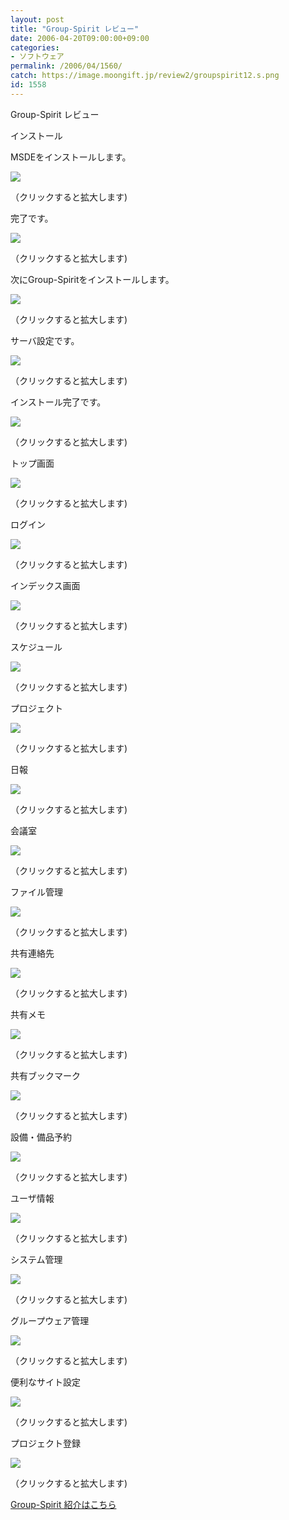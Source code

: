 ```yaml
---
layout: post
title: "Group-Spirit レビュー"
date: 2006-04-20T09:00:00+09:00
categories:
- ソフトウェア
permalink: /2006/04/1560/
catch: https://image.moongift.jp/review2/groupspirit12.s.png
id: 1558
---
```

Group-Spirit レビュー  
<!--more-->

インストール

  

MSDEをインストールします。

  

[![](https://image.moongift.jp/review2/groupspirit1.s.png)](https://image.moongift.jp/review2/groupspirit1.png)  
  
（クリックすると拡大します)

  

完了です。

  

[![](https://image.moongift.jp/review2/groupspirit2.s.png)](https://image.moongift.jp/review2/groupspirit2.png)  
  
（クリックすると拡大します)

  

次にGroup-Spiritをインストールします。

  

[![](https://image.moongift.jp/review2/groupspirit3.s.png)](https://image.moongift.jp/review2/groupspirit3.png)  
  
（クリックすると拡大します)

  

サーバ設定です。

  

[![](https://image.moongift.jp/review2/groupspirit4.s.png)](https://image.moongift.jp/review2/groupspirit4.png)  
  
（クリックすると拡大します)

  

インストール完了です。

  

[![](https://image.moongift.jp/review2/groupspirit5.s.png)](https://image.moongift.jp/review2/groupspirit5.png)  
  
（クリックすると拡大します)

  

トップ画面

  

[![](https://image.moongift.jp/review2/groupspirit6.s.png)](https://image.moongift.jp/review2/groupspirit6.png)  
  
（クリックすると拡大します)

  

ログイン

  

[![](https://image.moongift.jp/review2/groupspirit7.s.png)](https://image.moongift.jp/review2/groupspirit7.png)  
  
（クリックすると拡大します)

  

インデックス画面

  

[![](https://image.moongift.jp/review2/groupspirit8.s.png)](https://image.moongift.jp/review2/groupspirit8.png)  
  
（クリックすると拡大します)

  

スケジュール

  

[![](https://image.moongift.jp/review2/groupspirit9.s.png)](https://image.moongift.jp/review2/groupspirit9.png)  
  
（クリックすると拡大します)

  

プロジェクト

  

[![](https://image.moongift.jp/review2/groupspirit10.s.png)](https://image.moongift.jp/review2/groupspirit10.png)  
  
（クリックすると拡大します)

  

日報

  

[![](https://image.moongift.jp/review2/groupspirit11.s.png)](https://image.moongift.jp/review2/groupspirit11.png)  
  
（クリックすると拡大します)

  

会議室

  

[![](https://image.moongift.jp/review2/groupspirit12.s.png)](https://image.moongift.jp/review2/groupspirit12.png)  
  
（クリックすると拡大します)

  

ファイル管理

  

[![](https://image.moongift.jp/review2/groupspirit13.s.png)](https://image.moongift.jp/review2/groupspirit13.png)  
  
（クリックすると拡大します)

  

共有連絡先

  

[![](https://image.moongift.jp/review2/groupspirit14.s.png)](https://image.moongift.jp/review2/groupspirit14.png)  
  
（クリックすると拡大します)

  

共有メモ

  

[![](https://image.moongift.jp/review2/groupspirit15.s.png)](https://image.moongift.jp/review2/groupspirit15.png)  
  
（クリックすると拡大します)

  

共有ブックマーク

  

[![](https://image.moongift.jp/review2/groupspirit16.s.png)](https://image.moongift.jp/review2/groupspirit16.png)  
  
（クリックすると拡大します)

  

設備・備品予約

  

[![](https://image.moongift.jp/review2/groupspirit17.s.png)](https://image.moongift.jp/review2/groupspirit17.png)  
  
（クリックすると拡大します)

  

ユーザ情報

  

[![](https://image.moongift.jp/review2/groupspirit18.s.png)](https://image.moongift.jp/review2/groupspirit18.png)  
  
（クリックすると拡大します)

  

システム管理

  

[![](https://image.moongift.jp/review2/groupspirit19.s.png)](https://image.moongift.jp/review2/groupspirit19.png)  
  
（クリックすると拡大します)

  

グループウェア管理

  

[![](https://image.moongift.jp/review2/groupspirit20.s.png)](https://image.moongift.jp/review2/groupspirit20.png)  
  
（クリックすると拡大します)

  

便利なサイト設定

  

[![](https://image.moongift.jp/review2/groupspirit21.s.png)](https://image.moongift.jp/review2/groupspirit21.png)  
  
（クリックすると拡大します)

  

プロジェクト登録

  

[![](https://image.moongift.jp/review2/groupspirit22.s.png)](https://image.moongift.jp/review2/groupspirit22.png)  
  
（クリックすると拡大します)

  

[Group-Spirit 紹介はこちら](http://fw.moongift.jp/intro/i-1556.html)

